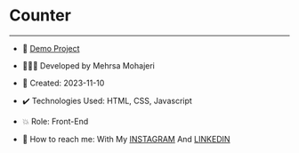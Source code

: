 # Counter

****
 

- 🔗 [Demo Project](https://mehrsa-mohajeri-developer.github.io/Counter/)
  
- 👩🏻‍💻 Developed by Mehrsa Mohajeri

- 📆 Created: 2023-11-10

- ✔️ Technologies Used: HTML, CSS, Javascript

- 💥 Role: Front-End

- 📲 How to reach me: With My [INSTAGRAM](https://www.instagram.com/mehrsa_mohajeri_developer) And [LINKEDIN](https://www.linkedin.com/in/mehrsa-mohajeri-developer)
